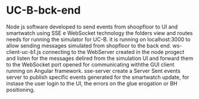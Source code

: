 # UC-B-bck-end
Node js software developed to send events from shoopfloor to UI and smartwatch using SSE e WebSocket technology
the folders view and routes needs for running the simulator for UC-B. it is running on localhost:3000 to allow sending messages simulated from shopfloor to the back end.
ws-client-uc-b1.js connecting to the WebServer created in the node progect and listen for the messages delired from the simulation UI and forward them to the WebSocket port opened for communicating withthe GUI client running on Angular framework.
sse-server create a Server Sent events server to publish specific events generated for the smartwatch update, for instase the user login to the UI, the errors on the glue erogation or BH positioning.

